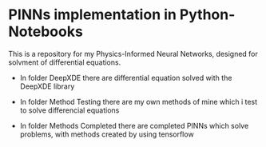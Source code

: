 # PINNs implementation in Python-Notebooks
This is a repository for my Physics-Informed Neural Networks, designed for solvment of differential equations.

* In folder DeepXDE there are differential equation solved with the DeepXDE library

* In folder Method Testing there are my own methods of mine which i test to solve differencial equations

* In folder Methods Completed there are completed PINNs which solve problems, with methods created by using tensorflow
